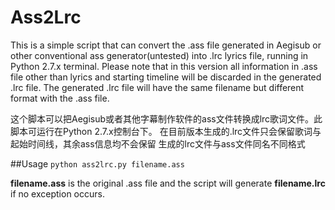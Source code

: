 # Ass2Lrc
This is a simple script that can convert the .ass file generated in Aegisub or other conventional ass generator(untested) into .lrc lyrics file, running in Python 2.7.x terminal.
Please note that in this version all information in .ass file other than lyrics and starting timeline will be discarded in the generated .lrc file.
The generated .lrc file will have the same filename but different format with the .ass file. 


这个脚本可以把Aegisub或者其他字幕制作软件的ass文件转换成lrc歌词文件。此脚本可运行在Python 2.7.x控制台下。
在目前版本生成的.lrc文件只会保留歌词与起始时间线，其余ass信息均不会保留
生成的lrc文件与ass文件同名不同格式




##Usage
<code>python ass2lrc.py filename.ass</code>

**filename.ass** is the original .ass file and the script will generate **filename.lrc** if no exception occurs.
